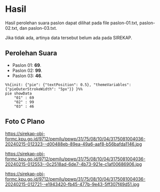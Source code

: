 # Hasil

Hasil perolehan suara paslon dapat dilihat pada file paslon-01.txt, paslon-02.txt, dan paslon-03.txt.

Jika tidak ada, artinya data tersebut belum ada pada SIREKAP.

## Perolehan Suara

 * Paslon 01: **69**.
 * Paslon 02: **99**.
 * Paslon 03: **46**.

```mermaid
%%{init: {"pie": {"textPosition": 0.5}, "themeVariables": {"pieOuterStrokeWidth": "5px"}} }%%
pie showData
    "01" : 69
    "02" : 99
    "03" : 46
```
## Foto C Plano

https://sirekap-obj-formc.kpu.go.id/9712/pemilu/ppwp/31/75/08/10/04/3175081004036-20240215-012323--d00488eb-89ea-49a6-aaf8-b56bafda1146.jpg

https://sirekap-obj-formc.kpu.go.id/9712/pemilu/ppwp/31/75/08/10/04/3175081004036-20240215-012553--0c2518ad-6de7-4b73-921e-c1af00686906.jpg

https://sirekap-obj-formc.kpu.go.id/9712/pemilu/ppwp/31/75/08/10/04/3175081004036-20240215-012721--e1943420-fb45-477b-9e43-5ff307f49d51.jpg
